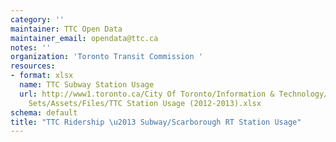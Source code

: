 ```yaml
---
category: ''
maintainer: TTC Open Data
maintainer_email: opendata@ttc.ca
notes: ''
organization: 'Toronto Transit Commission '
resources:
- format: xlsx
  name: TTC Subway Station Usage
  url: http://www1.toronto.ca/City Of Toronto/Information & Technology/Open Data/Data
    Sets/Assets/Files/TTC Station Usage (2012-2013).xlsx
schema: default
title: "TTC Ridership \u2013 Subway/Scarborough RT Station Usage"
---
```

